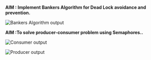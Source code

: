 **AIM : Implement Bankers Algorithm for Dead Lock avoidance and prevention.**


![Bankers Algorithm output](ex6a.png)  

**AIM :To solve producer-consumer problem using Semaphores..**

![Consumer output](ex6b1.png) 

![Producer output](ex6b2.png) 
